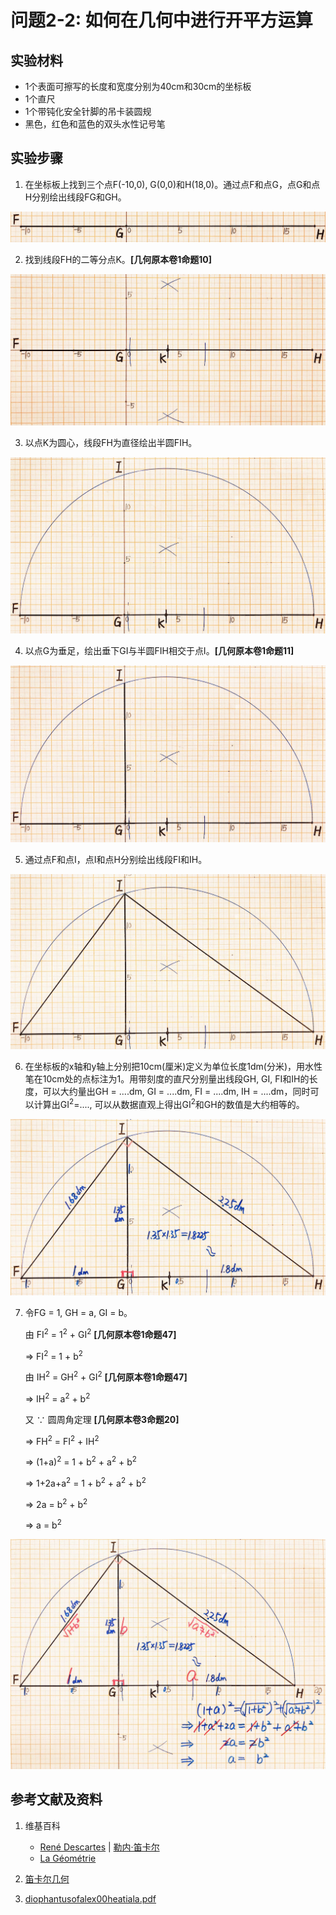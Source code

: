 # 问题2-2: 如何在几何中进行开平方运算

## 实验材料

- 1个表面可擦写的长度和宽度分别为40cm和30cm的坐标板
- 1个直尺
- 1个带钝化安全针脚的吊卡装圆规
- 黑色，红色和蓝色的双头水性记号笔

## 实验步骤

1. 在坐标板上找到三个点F(-10,0), G(0,0)和H(18,0)。通过点F和点G，点G和点H分别绘出线段FG和GH。

![](/images/函数和极限/笛卡尔的《几何》中典型的推演实验/章1/问题2-2/1a1.jpg)

2. 找到线段FH的二等分点K。**[几何原本卷1命题10]**

![](/images/函数和极限/笛卡尔的《几何》中典型的推演实验/章1/问题2-2/2a1.jpg)

3. 以点K为圆心，线段FH为直径绘出半圆FIH。

![](/images/函数和极限/笛卡尔的《几何》中典型的推演实验/章1/问题2-2/3a1.jpg)

4. 以点G为垂足，绘出垂下GI与半圆FIH相交于点I。**[几何原本卷1命题11]**

![](/images/函数和极限/笛卡尔的《几何》中典型的推演实验/章1/问题2-2/4a1.jpg)

5. 通过点F和点I，点I和点H分别绘出线段FI和IH。

![](/images/函数和极限/笛卡尔的《几何》中典型的推演实验/章1/问题2-2/5a1.jpg)

6. 在坐标板的x轴和y轴上分别把10cm(厘米)定义为单位长度1dm(分米)，用水性笔在10cm处的点标注为1。用带刻度的直尺分别量出线段GH, GI, FI和IH的长度，可以大约量出GH = ....dm, GI = ....dm, FI = ....dm, IH = ....dm，同时可以计算出GI<sup>2</sup>=...., 可以从数据直观上得出GI<sup>2</sup>和GH的数值是大约相等的。

![](/images/函数和极限/笛卡尔的《几何》中典型的推演实验/章1/问题2-2/6a1.jpg)

7. 令FG = 1, GH = a, GI = b。 

	由 FI<sup>2</sup> = 1<sup>2</sup> + GI<sup>2</sup>  **[几何原本卷1命题47]**

	=> FI<sup>2</sup> = 1 + b<sup>2</sup>

	由 IH<sup>2</sup> = GH<sup>2</sup> + GI<sup>2</sup>  **[几何原本卷1命题47]**

	=> IH<sup>2</sup> = a<sup>2</sup> + b<sup>2</sup>

	又 ∵ 圆周角定理	**[几何原本卷3命题20]**

	=> FH<sup>2</sup> = FI<sup>2</sup> + IH<sup>2</sup>

	=> (1+a)<sup>2</sup> = 1 + b<sup>2</sup> + a<sup>2</sup> + b<sup>2</sup>

	=> 1+2a+a<sup>2</sup> = 1 + b<sup>2</sup> + a<sup>2</sup> + b<sup>2</sup>

	=> 2a = b<sup>2</sup> + b<sup>2</sup>

	=> a = b<sup>2</sup>

![](/images/函数和极限/笛卡尔的《几何》中典型的推演实验/章1/问题2-2/7a1.jpg)

## 参考文献及资料

1. 维基百科
	- [René Descartes](https://en.wikipedia.org/wiki/Ren%C3%A9_Descartes) | [勒内·笛卡尔](https://zh.wikipedia.org/wiki/勒内·笛卡尔) 
	- [La Géométrie](https://en.wikipedia.org/wiki/La_Géométrie)

2. [笛卡尔几何](https://chuangshi.qq.com/read/47785968/4) 
3. [diophantusofalex00heatiala.pdf](https://archive.org/download/diophantusofalex00heatiala/diophantusofalex00heatiala.pdf) 



